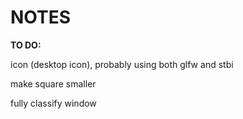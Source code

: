 # NOTES

__TO DO:__

icon (desktop icon), probably using both glfw and stbi

make square smaller 

fully classify window 
